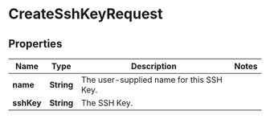 

# CreateSshKeyRequest


## Properties

| Name | Type | Description | Notes |
|------------ | ------------- | ------------- | -------------|
|**name** | **String** | The user-supplied name for this SSH Key. |  |
|**sshKey** | **String** | The SSH Key. |  |



